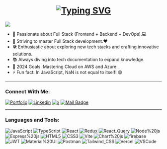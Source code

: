<h1 align="center">
    <a href="https://git.io/typing-svg">
    <img src="https://readme-typing-svg.demolab.com?font=Fira+Code&weight=500&size=30&duration=4000&pause=1000&center=true&random=false&width=435&lines=Hello+There!+%F0%9F%91%8B;This+Omkar+Potphode....;Nice+to+meet+you!" alt="Typing SVG" />
    </a>
</h1>

[![](https://visitcount.itsvg.in/api?id=Omkar-Potphode&icon=8&color=1)](https://visitcount.itsvg.in)

- 🚀 Passionate about Full Stack (Frontend + Backend + DevOps).💻
- 🌱 Striving to master Full Stack development.❤️
- 🛠️ Enthusiastic about exploring new tech stacks and crafting innovative solutions.
- 📚 Always diving into tech documentation to expand knowledge.
- 🎯 2024 Goals: Mastering Cloud on AWS and Azure.
- ⚡ Fun fact: In JavaScript, NaN is not equal to itself! 😄

---

### Connect With Me: 

[![Portfolio](https://img.shields.io/badge/Portfolio-255E63?style=for-the-badge&logo=About.me&logoColor=white)](https://omkar-potphode-portfolio-phi.vercel.app/)
[![Linkedin](https://img.shields.io/badge/LinkedIn-0077B5?style=for-the-badge&logo=linkedin&logoColor=white)](https://www.linkedin.com/in/omkar-potphode-497b63237/)
[![x](https://img.shields.io/badge/X-000000?style=for-the-badge&logo=x&logoColor=white)](https://twitter.com/OmkarP33836)
[![Mail Badge](https://img.shields.io/badge/Gmail-D14836?style=for-the-badge&logo=gmail&logoColor=white)](mailto:omkar03potphode@gmail.com)


---

### Languages and Tools: 

![JavaScript](https://img.shields.io/badge/JavaScript-323330?style=for-the-badge&logo=javascript&logoColor=F7DF1E)
![TypeScript](https://img.shields.io/badge/TypeScript-007ACC?style=for-the-badge&logo=typescript&logoColor=white)
![React](https://img.shields.io/badge/React-20232A?style=for-the-badge&logo=react&logoColor=61DAFB)
![Redux](https://img.shields.io/badge/Redux-593D88?style=for-the-badge&logo=redux&logoColor=white)
![React_Query](https://img.shields.io/badge/React_Query-FF4154?style=for-the-badge&logo=ReactQuery&logoColor=white)
![Node%20js](https://img.shields.io/badge/Node%20js-339933?style=for-the-badge&logo=nodedotjs&logoColor=white)
![Express%20js](https://img.shields.io/badge/Express%20js-000000?style=for-the-badge&logo=express&logoColor=white)
![HTML5](https://img.shields.io/badge/HTML5-E34F26?style=for-the-badge&logo=html5&logoColor=white)
![CSS3](https://img.shields.io/badge/CSS3-1572B6?style=for-the-badge&logo=css3&logoColor=white)
![Vite](https://img.shields.io/badge/Vite-B73BFE?style=for-the-badge&logo=vite&logoColor=FFD62E)
![Chart%20js](https://img.shields.io/badge/Chart%20js-FF6384?style=for-the-badge&logo=chartdotjs&logoColor=white)
![firebase](https://img.shields.io/badge/firebase-ffca28?style=for-the-badge&logo=firebase&logoColor=black)
![JWT](https://img.shields.io/badge/JWT-000000?style=for-the-badge&logo=JSON%20web%20tokens&logoColor=white)
![Material%20UI](https://img.shields.io/badge/Material%20UI-007FFF?style=for-the-badge&logo=mui&logoColor=white)
![Postman](https://img.shields.io/badge/Postman-FF6C37?style=for-the-badge&logo=Postman&logoColor=white)
![Tailwind_CSS](https://img.shields.io/badge/Tailwind_CSS-38B2AC?style=for-the-badge&logo=tailwind-css&logoColor=white)
![Vercel](https://img.shields.io/badge/Vercel-000000?style=for-the-badge&logo=vercel&logoColor=white)
![VSCode](https://img.shields.io/badge/VSCode-0078D4?style=for-the-badge&logo=visual%20studio%20code&logoColor=white)